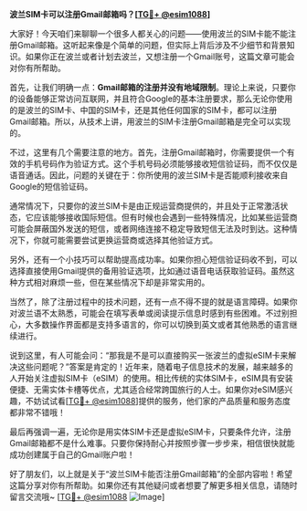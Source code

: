 **波兰SIM卡可以注册Gmail邮箱吗？[[TG💪+ @esim1088](https://t.me/s/esim1088)]**

大家好！今天咱们来聊聊一个很多人都关心的问题——使用波兰的SIM卡能不能注册Gmail邮箱。这听起来像是个简单的问题，但实际上背后涉及不少细节和背景知识。如果你正在波兰或者计划去波兰，又想注册一个Gmail账号，这篇文章可能会对你有所帮助。

首先，让我们明确一点：**Gmail邮箱的注册并没有地域限制**。理论上来说，只要你的设备能够正常访问互联网，并且符合Google的基本注册要求，那么无论你使用的是波兰的SIM卡、中国的SIM卡，还是其他任何国家的SIM卡，都可以注册Gmail邮箱。所以，从技术上讲，用波兰的SIM卡注册Gmail邮箱是完全可以实现的。

不过，这里有几个需要注意的地方。首先，注册Gmail邮箱时，你需要提供一个有效的手机号码作为验证方式。这个手机号码必须能够接收短信验证码，而不仅仅是语音通话。因此，问题的关键在于：你所使用的波兰SIM卡是否能顺利接收来自Google的短信验证码。

通常情况下，只要你的波兰SIM卡是由正规运营商提供的，并且处于正常激活状态，它应该能够接收国际短信。但有时候也会遇到一些特殊情况，比如某些运营商可能会屏蔽国外发送的短信，或者网络连接不稳定导致短信无法及时到达。这种情况下，你就可能需要尝试更换运营商或选择其他验证方式。

另外，还有一个小技巧可以帮助提高成功率。如果你担心短信验证码收不到，可以选择直接使用Gmail提供的备用验证选项，比如通过语音电话获取验证码。虽然这种方式相对麻烦一些，但在某些情况下却是非常实用的。

当然了，除了注册过程中的技术问题，还有一点不得不提的就是语言障碍。如果你对波兰语不太熟悉，可能会在填写表单或阅读提示信息时感到有些困难。不过别担心，大多数操作界面都是支持多语言的，你可以切换到英文或者其他熟悉的语言继续进行。

说到这里，有人可能会问：“那我是不是可以直接购买一张波兰的虚拟eSIM卡来解决这些问题呢？”答案是肯定的！近年来，随着电子信息技术的发展，越来越多的人开始关注虚拟SIM卡（eSIM）的使用。相比传统的实体SIM卡，eSIM具有安装便捷、无需实体卡槽等优点，尤其适合经常跨国旅行的人士。如果你对eSIM感兴趣，不妨试试看[[TG💪+ @esim1088](https://t.me/s/esim1088)]提供的服务，他们家的产品质量和服务态度都非常不错哦！

最后再强调一遍，无论你是用实体SIM卡还是虚拟eSIM卡，只要条件允许，注册Gmail邮箱都不是什么难事。只要你保持耐心并按照步骤一步步来，相信很快就能成功创建属于自己的Gmail账户啦！

好了朋友们，以上就是关于“波兰SIM卡能否注册Gmail邮箱”的全部内容啦！希望这篇分享对你有所帮助。如果你还有其他疑问或者想要了解更多相关信息，请随时留言交流哦~ [[TG💪+ @esim1088](https://t.me/s/esim1088) ![Image](https://i.postimg.cc/4NQfJmqS/Snipaste-2025-05-13-00-14-12.png)]